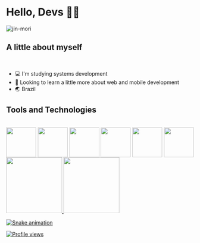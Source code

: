 #  Hello, Devs 🍷🗿

![jin-mori](https://user-images.githubusercontent.com/112659736/204279389-d7b0e374-0cca-46fa-b811-cfa5d0eb6bcf.gif)

## A little about myself
<br>

- 💻 I'm studying systems development
- 👻 Looking to learn a little more about web and mobile development
- 🌏 Brazil

## Tools and Technologies
<br>

<div style="display: flex; flex-direction: row; justify-content: space-between">
<img src="https://cdn.jsdelivr.net/gh/devicons/devicon/icons/php/php-original.svg" height="80px" />
<img src="https://cdn.jsdelivr.net/gh/devicons/devicon/icons/mysql/mysql-original-wordmark.svg" height="80px" />
<img src="https://cdn.jsdelivr.net/gh/devicons/devicon/icons/css3/css3-original.svg" height="80px" />
<img src="https://cdn.jsdelivr.net/gh/devicons/devicon/icons/html5/html5-original.svg" height="80px" />
<img src="https://cdn.jsdelivr.net/gh/devicons/devicon/icons/javascript/javascript-original.svg" height="80px" />
<img src="https://cdn.jsdelivr.net/gh/devicons/devicon/icons/react/react-original.svg" height="80px" />
</div>

<div>
<a href="https://github.com/pablootechar">
<img height="150em" src="https://github-readme-stats.vercel.app/api/top-langs/?username=pablootechar&layout=compact&langs_count=7&theme=tokyonight"/>
  <img height="150em" src="https://github-readme-stats.vercel.app/api?username=pablootechar&show_icons=true&theme=tokyonight&include_all_commits=true&count_private=true"/>
</div>
 
![Snake animation](https://github.com/pablootechar/pablootechar/blob/output/github-contribution-grid-snake.svg)

![Profile views](https://gpvc.arturio.dev/pablootechar)
